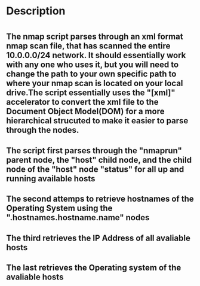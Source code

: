 <h1>Description<h1>

<h2>The nmap script parses through an xml format nmap scan file, that has scanned the entire 10.0.0.0/24 network. It should essentially work with any one who uses it, but you will need to change the path to your own specific path to where your nmap scan is located on your local drive.The script essentially uses the "[xml]" accelerator to convert the xml file to the Document Object Model(DOM) for a more hierarchical strucuted to make it easier to parse through the nodes.<br />

<h2>The script first parses through the "nmaprun" parent node, the "host" child node, and the child node of the "host" node "status" for all up and running available hosts

<h2>The second attemps to retrieve hostnames of the Operating System using the ".hostnames.hostname.name" nodes

<h2>The third retrieves the IP Address of all avaliable hosts

<h2>The last retrieves the Operating system of the avaliable hosts
